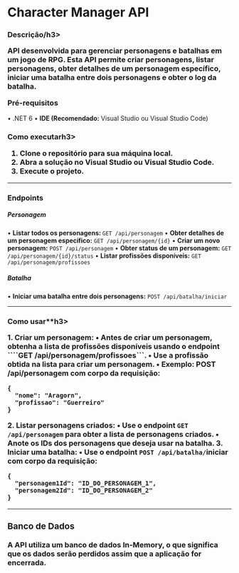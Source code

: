 <h1><b>Character Manager API</b></h1>
  
<h3><b>Descrição</b>/h3>

<p>API desenvolvida para gerenciar personagens e batalhas em um jogo de RPG. Esta API permite criar personagens, listar personagens, obter detalhes de um personagem específico, iniciar uma batalha entre dois personagens e obter o log da batalha.</p

<h3><b>Pré-requisitos</b></h3>

<p>
•	.NET 6
•	<b>IDE (Recomendado:</b> Visual Studio ou Visual Studio Code)
</p>


<h3><b>Como executar</b>h3>

1.	Clone o repositório para sua máquina local.
2.	Abra a solução no Visual Studio ou Visual Studio Code.
3.	Execute o projeto.

________________________________________

<h3><b>Endpoints</b></h3>

<h5><b>Personagem</b></h5>

•	<b>Listar todos os personagens: </b> ```GET /api/personagem```
•	<b>Obter detalhes de um personagem específico:</b> ```GET /api/personagem/{id}```
•	<b>Criar um novo personagem:</b> ```POST /api/personagem```
•	<b>Obter status de um personagem:</b> ```GET /api/personagem/{id}/status```
•	<b>Listar profissões disponíveis:</b> ```GET /api/personagem/profissoes```

<h5><b>Batalha</b></h5>

•	<b>Iniciar uma batalha entre dois personagens:</b> ```POST /api/batalha/iniciar```

________________________________________

<h3><b>Como usar**</</b>h3>

<b>1. Criar um personagem:</b>
•	Antes de criar um personagem, obtenha a lista de profissões disponíveis usando o endpoint ````GET /api/personagem/profissoes```.
•	Use a profissão obtida na lista para criar um personagem.
•	Exemplo: <b>POST /api/personagem com corpo da requisição:</b>

```
{
  "nome": "Aragorn",
  "profissao": "Guerreiro"
}
```

<b>2. Listar personagens criados:</b>
•	Use o endpoint ```GET /api/personagem``` para obter a lista de personagens criados.
•	Anote os IDs dos personagens que deseja usar na batalha.
<b>3. Iniciar uma batalha:</b>
•	Use o endpoint ```POST /api/batalha/```iniciar com corpo da requisição:

```
{
  "personagem1Id": "ID_DO_PERSONAGEM_1",
  "personagem2Id": "ID_DO_PERSONAGEM_2"
}
```

________________________________________

<h3><b>Banco de Dados</b></h3>

A API utiliza um banco de dados In-Memory, o que significa que os dados serão perdidos assim que a aplicação for encerrada.




